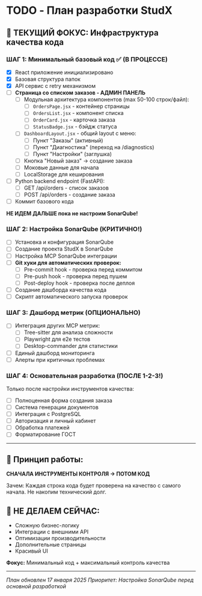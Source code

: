 # TODO - План разработки StudX

## 🎯 ТЕКУЩИЙ ФОКУС: Инфраструктура качества кода

### ШАГ 1: Минимальный базовый код ✅ (В ПРОЦЕССЕ)
- [x] React приложение инициализировано
- [x] Базовая структура папок
- [x] API сервис с retry механизмом
- [ ] **Страница со списком заказов - АДМИН ПАНЕЛЬ**
  - [ ] Модульная архитектура компонентов (max 50-100 строк/файл):
    - [ ] `OrdersPage.jsx` - контейнер страницы
    - [ ] `OrdersList.jsx` - компонент списка  
    - [ ] `OrderCard.jsx` - карточка заказа
    - [ ] `StatusBadge.jsx` - бэйдж статуса
  - [ ] `DashboardLayout.jsx` - общий layout с меню:
    - [ ] Пункт "Заказы" (активный)
    - [ ] Пункт "Диагностика" (переход на /diagnostics)
    - [ ] Пункт "Настройки" (заглушка)
  - [ ] Кнопка "Новый заказ" → создание заказа
  - [ ] Моковые данные для начала
  - [ ] LocalStorage для кеширования
- [ ] Python backend endpoint (FastAPI):
  - [ ] GET /api/orders - список заказов
  - [ ] POST /api/orders - создание заказа
- [ ] Коммит базового кода

**НЕ ИДЕМ ДАЛЬШЕ пока не настроим SonarQube!**

### ШАГ 2: Настройка SonarQube (КРИТИЧНО!)
- [ ] Установка и конфигурация SonarQube
- [ ] Создание проекта StudX в SonarQube
- [ ] Настройка MCP SonarQube интеграции
- [ ] **Git хуки для автоматических проверок:**
  - [ ] Pre-commit hook - проверка перед коммитом
  - [ ] Pre-push hook - проверка перед пушем
  - [ ] Post-deploy hook - проверка после деплоя
- [ ] Создание дашборда качества кода
- [ ] Скрипт автоматического запуска проверок

### ШАГ 3: Дашборд метрик (ОПЦИОНАЛЬНО)
- [ ] Интеграция других MCP метрик:
  - [ ] Tree-sitter для анализа сложности
  - [ ] Playwright для e2e тестов
  - [ ] Desktop-commander для статистики
- [ ] Единый дашборд мониторинга
- [ ] Алерты при критичных проблемах

### ШАГ 4: Основательная разработка (ПОСЛЕ 1-2-3!)
Только после настройки инструментов качества:
- [ ] Полноценная форма создания заказа
- [ ] Система генерации документов
- [ ] Интеграция с PostgreSQL
- [ ] Авторизация и личный кабинет
- [ ] Обработка платежей
- [ ] Форматирование ГОСТ

---

## 📌 Принцип работы:

**СНАЧАЛА ИНСТРУМЕНТЫ КОНТРОЛЯ → ПОТОМ КОД**

Зачем: Каждая строка кода будет проверена на качество с самого начала. Не накопим технический долг.

## 🚫 НЕ ДЕЛАЕМ СЕЙЧАС:

- Сложную бизнес-логику
- Интеграции с внешними API
- Оптимизации производительности
- Дополнительные страницы
- Красивый UI

**Фокус:** Минимальный код + максимальный контроль качества

---
*План обновлен 17 января 2025*
*Приоритет: Настройка SonarQube перед основной разработкой*